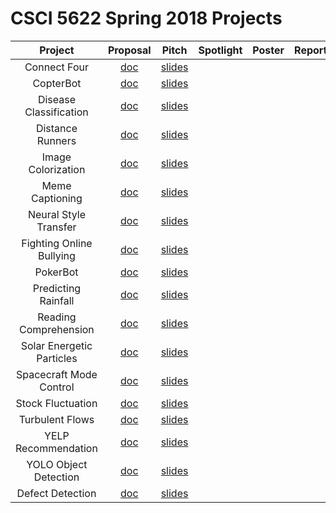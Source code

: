 # CSCI 5622 Spring 2018 Projects

| Project          | Proposal      | Pitch  | Spotlight  | Poster | Report  | 
|:----------------:|:-------------:|:------:|:----------:|:------:|:-------:|
| Connect Four     | [doc](https://www.cs.colorado.edu/~ketelsen/files/courses/csci5622/project_pitches/ConnectFour/proposal.pdf) | [slides](https://www.cs.colorado.edu/~ketelsen/files/courses/csci5622/project_pitches/ConnectFour/presentation.pdf)	    | 	         |        |		    |
| CopterBot        | [doc](https://www.cs.colorado.edu/~ketelsen/files/courses/csci5622/project_pitches/CopterBot/proposal.pdf) | [slides](https://www.cs.colorado.edu/~ketelsen/files/courses/csci5622/project_pitches/CopterBot/presentation.pdf)	    | 	         |        |		    |
| Disease Classification| [doc](https://www.cs.colorado.edu/~ketelsen/files/courses/csci5622/project_pitches/DiseaseClassification/proposal.pdf) | [slides](https://www.cs.colorado.edu/~ketelsen/files/courses/csci5622/project_pitches/DiseaseClassification/presentation.pdf)	    | 	         |        |		    |
| Distance Runners| [doc](https://www.cs.colorado.edu/~ketelsen/files/courses/csci5622/project_pitches/DistanceRunners/proposal.pdf) | [slides](https://www.cs.colorado.edu/~ketelsen/files/courses/csci5622/project_pitches/DistanceRunners/presentation.pdf)	    | 	         |        |		    |
| Image Colorization| [doc](https://www.cs.colorado.edu/~ketelsen/files/courses/csci5622/project_pitches/ImageColorization/proposal.pdf) | [slides](https://www.cs.colorado.edu/~ketelsen/files/courses/csci5622/project_pitches/ImageColorization/presentation.pdf)	    | 	         |        |		    |
| Meme Captioning| [doc](https://www.cs.colorado.edu/~ketelsen/files/courses/csci5622/project_pitches/MemeCaptioning/proposal.pdf) | [slides](https://www.cs.colorado.edu/~ketelsen/files/courses/csci5622/project_pitches/MemeCaptioning/presentation.pdf)	    | 	         |        |		    |
| Neural Style Transfer| [doc](https://www.cs.colorado.edu/~ketelsen/files/courses/csci5622/project_pitches/NeuralStyleTransfer/proposal.pdf) | [slides](https://www.cs.colorado.edu/~ketelsen/files/courses/csci5622/project_pitches/NeuralStyleTransfer/presentation.pdf)	    | 	         |        |		    |
| Fighting Online Bullying| [doc](https://www.cs.colorado.edu/~ketelsen/files/courses/csci5622/project_pitches/OnlineBullying/proposal.pdf) | [slides](https://www.cs.colorado.edu/~ketelsen/files/courses/csci5622/project_pitches/OnlineBullying/presentation.pdf)	    | 	         |        |		    |
| PokerBot| [doc](https://www.cs.colorado.edu/~ketelsen/files/courses/csci5622/project_pitches/PokerBot/proposal.pdf) | [slides](https://www.cs.colorado.edu/~ketelsen/files/courses/csci5622/project_pitches/PokerBot/presentation.pdf)	    | 	         |        |		    |
| Predicting Rainfall| [doc](https://www.cs.colorado.edu/~ketelsen/files/courses/csci5622/project_pitches/PredictingRainfall/proposal.pdf) | [slides](https://www.cs.colorado.edu/~ketelsen/files/courses/csci5622/project_pitches/PredictingRainfall/presentation.pdf)	    | 	         |        |		    |
| Reading Comprehension| [doc](https://www.cs.colorado.edu/~ketelsen/files/courses/csci5622/project_pitches/ReadingComprehension/proposal.pdf) | [slides](https://www.cs.colorado.edu/~ketelsen/files/courses/csci5622/project_pitches/ReadingComprehension/presentation.pdf)	    | 	         |        |		    |
| Solar Energetic Particles| [doc](https://www.cs.colorado.edu/~ketelsen/files/courses/csci5622/project_pitches/SolarEnergeticParticles/proposal.pdf) | [slides](https://www.cs.colorado.edu/~ketelsen/files/courses/csci5622/project_pitches/SolarEnergeticParticles/presentation.pdf)	    | 	         |        |		    |
| Spacecraft Mode Control| [doc](https://www.cs.colorado.edu/~ketelsen/files/courses/csci5622/project_pitches/SpacecraftModeControl/proposal.pdf) | [slides](https://www.cs.colorado.edu/~ketelsen/files/courses/csci5622/project_pitches/SpacecraftModeControl/presentation.pdf)	    | 	         |        |		    |
| Stock Fluctuation| [doc](https://www.cs.colorado.edu/~ketelsen/files/courses/csci5622/project_pitches/StockFluctuation/proposal.pdf) | [slides](https://www.cs.colorado.edu/~ketelsen/files/courses/csci5622/project_pitches/StockFluctuation/presentation.pdf)	    | 	         |        |		    |
| Turbulent Flows| [doc](https://www.cs.colorado.edu/~ketelsen/files/courses/csci5622/project_pitches/TurbulentFlows/proposal.pdf) | [slides](https://www.cs.colorado.edu/~ketelsen/files/courses/csci5622/project_pitches/TurbulentFlows/presentation.pdf)	    | 	         |        |		    |
| YELP Recommendation| [doc](https://www.cs.colorado.edu/~ketelsen/files/courses/csci5622/project_pitches/YelpRecommendation/proposal.pdf) | [slides](https://www.cs.colorado.edu/~ketelsen/files/courses/csci5622/project_pitches/YelpRecommendation/presentation.pdf)	    | 	         |        |		    |
| YOLO Object Detection| [doc](https://www.cs.colorado.edu/~ketelsen/files/courses/csci5622/project_pitches/YoloObjectDetection/proposal.pdf) | [slides](https://www.cs.colorado.edu/~ketelsen/files/courses/csci5622/project_pitches/YoloObjectDetection/presentation.pdf)	    | 	         |        |		    |
| Defect Detection        | [doc](https://www.cs.colorado.edu/~ketelsen/files/courses/csci5622/project_pitches/DefectDetection/proposal.pdf) | [slides](https://www.cs.colorado.edu/~ketelsen/files/courses/csci5622/project_pitches/DefectDetection/presentation.pdf)	    | 	         |        |		    |
